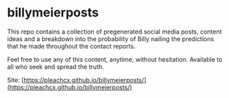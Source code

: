 # billymeierposts
This repo contains a collection of pregenerated social media posts, content ideas and a breakdown into the probability of Billy nailing the predictions that he made throughout the contact reports.

Feel free to use any of this content, anytime, without hesitation. Available to all who seek and spread the truth.

Site: [https://pleachcx.github.io/billymeierposts/](https://pleachcx.github.io/billymeierposts/)

